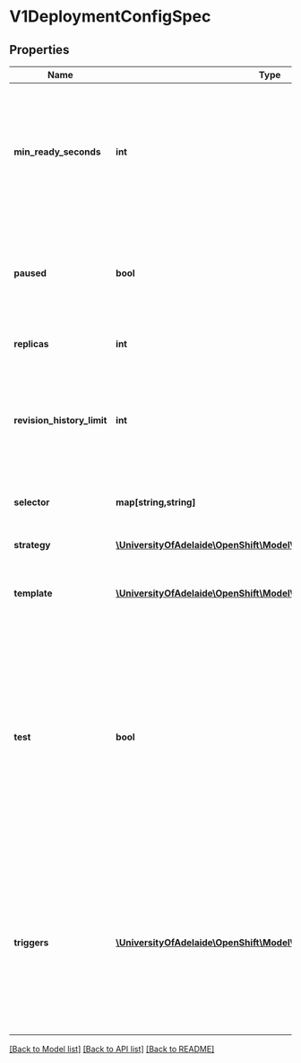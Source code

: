 # V1DeploymentConfigSpec

## Properties
Name | Type | Description | Notes
------------ | ------------- | ------------- | -------------
**min_ready_seconds** | **int** | MinReadySeconds is the minimum number of seconds for which a newly created pod should be ready without any of its container crashing, for it to be considered available. Defaults to 0 (pod will be considered available as soon as it is ready) | [optional] 
**paused** | **bool** | Paused indicates that the deployment config is paused resulting in no new deployments on template changes or changes in the template caused by other triggers. | [optional] 
**replicas** | **int** | Replicas is the number of desired replicas. | 
**revision_history_limit** | **int** | RevisionHistoryLimit is the number of old ReplicationControllers to retain to allow for rollbacks. This field is a pointer to allow for differentiation between an explicit zero and not specified. | [optional] 
**selector** | **map[string,string]** | Selector is a label query over pods that should match the Replicas count. | [optional] 
**strategy** | [**\UniversityOfAdelaide\OpenShift\Model\V1DeploymentStrategy**](V1DeploymentStrategy.md) | Strategy describes how a deployment is executed. | 
**template** | [**\UniversityOfAdelaide\OpenShift\Model\V1PodTemplateSpec**](V1PodTemplateSpec.md) | Template is the object that describes the pod that will be created if insufficient replicas are detected. | [optional] 
**test** | **bool** | Test ensures that this deployment config will have zero replicas except while a deployment is running. This allows the deployment config to be used as a continuous deployment test - triggering on images, running the deployment, and then succeeding or failing. Post strategy hooks and After actions can be used to integrate successful deployment with an action. | 
**triggers** | [**\UniversityOfAdelaide\OpenShift\Model\V1DeploymentTriggerPolicy[]**](V1DeploymentTriggerPolicy.md) | Triggers determine how updates to a DeploymentConfig result in new deployments. If no triggers are defined, a new deployment can only occur as a result of an explicit client update to the DeploymentConfig with a new LatestVersion. If null, defaults to having a config change trigger. | 

[[Back to Model list]](../README.md#documentation-for-models) [[Back to API list]](../README.md#documentation-for-api-endpoints) [[Back to README]](../README.md)


